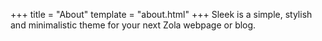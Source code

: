 +++
title = "About"
template = "about.html"
+++
Sleek is a simple, stylish and minimalistic theme for your next Zola webpage or
blog.
